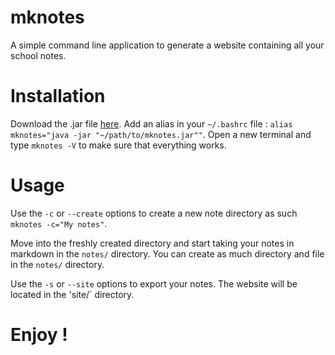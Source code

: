 # mknotes

A simple command line application to generate a website containing all your school notes.

# Installation

Download the .jar file [here](https://github.com/gregoryalary/mknotes/raw/master/artifacts/mknotes.jar).
Add an alias in your `~/.bashrc` file : `alias mknotes="java -jar "~/path/to/mknotes.jar""`.
Open a new terminal and type `mknotes -V` to make sure that everything works.

# Usage

Use the `-c` or `--create` options to create a new note directory as such `mknotes -c="My notes"`.

Move into the freshly created directory and start taking your notes in markdown in the `notes/` directory.
You can create as much directory and file in the `notes/` directory.

Use the `-s` or `--site` options to export your notes. The website will be located in the 'site/` directory.

# Enjoy !
